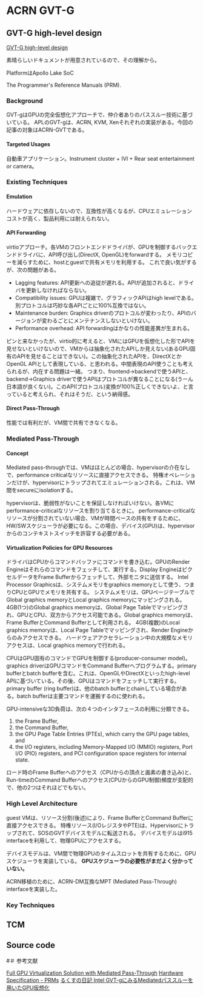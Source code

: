 # ACRN GVT-G

## GVT-G high-level design

[GVT-G high-level design](https://projectacrn.github.io/latest/developer-guides/APL_GVT-g-hld.html)

素晴らしいドキュメントが用意されているので、その理解から。

PlatformはApollo Lake SoC

The Programmer's Reference Manuals (PRM).

### Background

GVT-gはGPUの完全仮想化アプローチで、仲介者ありのパススルー技術に基づいている。
APLのGVT-gは、ACRN, KVM, Xenそれぞれの実装がある。今回の記事の対象はACRN-GVTである。

#### Targeted Usages

自動車アプリケーション。Instrument cluster + IVI + Rear seat entertainment or camera。

### Existing Techniques

#### Emulation

ハードウェアに依存しないので、互換性が高くなるが、CPUエミュレーションコストが高く、製品利用には耐えられない。

#### API Forwarding

virtioアプローチ。各VMのフロントエンドドライバが、GPUを制御するバックエンドドライバに、API呼び出し(DirectX, OpenGL)をforwardする。
メモリコピーを減らすために、hostとguestで共有メモリを利用する。
これで良い気がするが、次の問題がある。

- Lagging features: API更新への追従が遅れる。APIが追加されると、ドライバを更新しなければならない。
- Compatibility issues: GPUは複雑で、グラフィックAPIはhigh levelである。別プロトコルは巧妙な各APIごとに100%互換ではない。
- Maintenance burden: Graphics driverのプロトコルが変わったり、APIのバージョンが変わるごとにメンテナンスしないといけない。
- Performance overhead: API forwardingはかなりの性能差異が生まれる。

ピンと来なかったが、virtio的に考えると、VMにはGPUを仮想化した形でAPIを見せないといけないので、VMからは抽象化されたAPIしか見えない(あるGPU固有のAPIを見せることはできない)。この抽象化されたAPIを、DirectXとかOpenGL APIとして表現している、と思われる。中間表現のAPI使うことも考えられるが、内在する問題は一緒。
つまり、frontend→backendで使うAPIと、backend→Graphics driverで使うAPIはプロトコルが異なることになる(うーん日本語が良くない)。このAPI(プロトコル)変換が100%正しくできないよ、と言っていると考えられ、それはそうだ、という納得感。

#### Direct Pass-Through

性能では有利だが、VM間で共有できなくなる。

### Mediated Pass-Through

#### Concept

Mediated pass-throughでは、VMはほとんどの場合、hypervisorの介在なしで、performance criticalなリソースに直接アクセスできる。
特権オペレーションだけが、hypervisorにトラップされてエミュレーションされる。これは、VM間をsecureにisolationする。

hypervisorは、脆弱性がないことを保証しなければいけない。各VMにperformance-criticalなリソースを割り当てるときに。
performance-criticalなリソースが分割されていない場合、VMが時間ベースの共有をするために、HW/SWスケジューラが必要になる。この場合、デバイス(GPU)は、hypervisorからのコンテキストスイッチを許容する必要がある。

#### Virtualization Policies for GPU Resources

ドライバはCPUからコマンドバッファにコマンドを書き込む。GPUのRender Engineはそれらのコマンドをフェッチして、実行する。Display EngineはピクセルデータをFrame Bufferからフェッチして、外部モニタに送信する。
Intel Processor Graphicsは、システムメモリをgraphics memoryとして使う、つまりCPUとGPUでメモリを共有する。
システムメモリは、GPUページテーブルでGlobal graphics memoryとLocal graphics memoryにマッピングされる。
4GB(1つ)のGlobal graphics memoryは、Global Page Tableでマッピングされ、GPUとCPU、双方からアクセス可能である。Global graphics memoryは、Frame BufferとCommand Bufferとして利用される。
4GB(複数)のLocal graphics memoryは、Local Page Tableでマッピングされ、Render Engineからのみアクセスできる。
ハードウェアアクセラレーション中の大規模なメモリアクセスは、Local graphics memoryで行われる。

CPUはGPU固有のコマンドでGPUを制御する(producer-consumer model)。graphics driverはGPUコマンドをCommand Bufferへプログラムする。primary bufferとbatch bufferを含む。これは、OpenGLやDirectXといったhigh-level APIに基づいている。その後、GPUはコマンドをフェッチして実行する。
primary buffer (ring buffer)は、他のbatch bufferとchainしている場合がある。batch bufferは主要コマンドを運搬するのに使われる。

GPU-intensiveな3D負荷は、次の４つのインタフェースの利用に分類できる。
1. the Frame Buffer,
2. the Command Buffer,
3. the GPU Page Table Entries (PTEs), which carry the GPU page tables, and
4. the I/O registers, including Memory-Mapped I/O (MMIO) registers, Port I/O (PIO) registers, and PCI configuration space registers for internal state.

ロード時のFrame Bufferへのアクセス（CPUからの頂点と画素の書き込み)と、Run-timeのCommand Bufferへのアクセス(CPUからのGPU制御)頻度が支配的で、他の2つはそれほどでもない。

### High Level Architecture

guest VMは、リソース分割(後述)により、Frame BufferとCommand Bufferに直接アクセスできる。
特権リソース(I/OレジスタやPTE)は、Hypervisorにトラップされて、SOSのGVTデバイスモデルに転送される。
デバイスモデルはi915 interfaceを利用して、物理GPUにアクセスする。

デバイスモデルは、VM間で物理GPUのタイムスロットを共有するために、GPUスケジューラを実装している。
**GPUスケジューラの必要性がまだよく分かっていない。**

ACRN移植のために、ACRN-DM互換なMPT (Mediated Pass-Through) interfaceを実装した。

### Key Techniques

## TCM

## Source code

#＃ 参考文献

[Full GPU Virtualization Solution with Mediated Pass-Through](https://www.usenix.org/node/183932)
[Hardware Specification - PRMs](https://01.org/linuxgraphics/documentation/hardware-specification-prms)
[るくすの日記 Intel GVT-gにみるMediatedパススルーを用いたGPU仮想化](http://rkx1209.hatenablog.com/entry/2015/12/17/213528)
